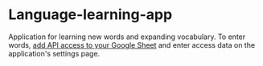 # Language-learning-app
Application for learning new words and expanding vocabulary. To enter words, [add API access to your Google Sheet](https://handsondataviz.org/google-sheets-api-key.html) and enter access data on the application's settings page.